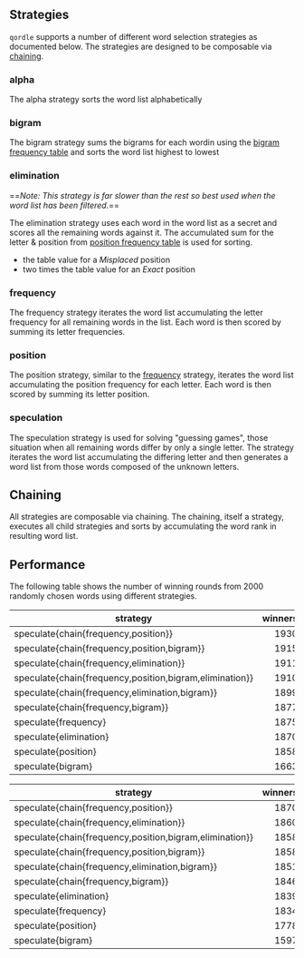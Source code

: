 ## Strategies

`qordle` supports a number of different word selection strategies as documented below.
The strategies are designed to be composable via [chaining](#chaining).

### alpha
The alpha strategy sorts the word list alphabetically

### bigram
The bigram strategy sums the bigrams for each wordin using the
[bigram frequency table](https://github.com/bzimmer/qordle/blob/main/tables.go)
and sorts the word list highest to lowest

### elimination

==*Note: This strategy is far slower than the rest so best used when the word list has
been filtered.*==

The elimination strategy uses each word in the word list as a secret and scores all the
remaining words against it. The accumulated sum for the letter & position from
[position frequency table](https://github.com/bzimmer/qordle/blob/main/tables.go) is used
for sorting.

* the table value for a *Misplaced* position
* two times the table value for an *Exact* position

### frequency
The frequency strategy iterates the word list accumulating the letter frequency for all
remaining words in the list. Each word is then scored by summing its letter frequencies.

### position
The position strategy, similar to the [frequency](#frequency) strategy, iterates the word
list accumulating the position frequency for each letter. Each word is then scored by
summing its letter position.

### speculation
The speculation strategy is used for solving "guessing games", those situation when all
remaining words differ by only a single letter. The strategy iterates the word list
accumulating the differing letter and then generates a word list from those words composed
of the unknown letters.

## Chaining
All strategies are composable via chaining. The chaining, itself a strategy, executes
all child strategies and sorts by accumulating the word rank in resulting word list.

## Performance

The following table shows the number of winning rounds from 2000 randomly chosen words
using different strategies.

|                         strategy                         | winners | total |  pct  |
|----------------------------------------------------------|--------:|-------|-------|
| speculate{chain{frequency,position}}                     |    1930 |  2000 | 96.5  |
| speculate{chain{frequency,position,bigram}}              |    1915 |  2000 | 95.8  |
| speculate{chain{frequency,elimination}}                  |    1911 |  2000 | 95.5  |
| speculate{chain{frequency,position,bigram,elimination}}  |    1910 |  2000 | 95.5  |
| speculate{chain{frequency,elimination,bigram}}           |    1899 |  2000 | 95.0  |
| speculate{chain{frequency,bigram}}                       |    1877 |  2000 | 93.8  |
| speculate{frequency}                                     |    1875 |  2000 | 93.8  |
| speculate{elimination}                                   |    1870 |  2000 | 93.5  |
| speculate{position}                                      |    1858 |  2000 | 92.9  |
| speculate{bigram}                                        |    1663 |  2000 | 83.2  |

|                         strategy                         | winners | total |  pct  |
|----------------------------------------------------------|--------:|-------|-------|
| speculate{chain{frequency,position}}                     |    1870 |  2000 | 93.5  |
| speculate{chain{frequency,elimination}}                  |    1860 |  2000 | 93.0  |
| speculate{chain{frequency,position,bigram,elimination}}  |    1858 |  2000 | 92.9  |
| speculate{chain{frequency,position,bigram}}              |    1858 |  2000 | 92.9  |
| speculate{chain{frequency,elimination,bigram}}           |    1851 |  2000 | 92.5  |
| speculate{chain{frequency,bigram}}                       |    1846 |  2000 | 92.3  |
| speculate{elimination}                                   |    1839 |  2000 | 92.0  |
| speculate{frequency}                                     |    1834 |  2000 | 91.7  |
| speculate{position}                                      |    1778 |  2000 | 88.9  |
| speculate{bigram}                                        |    1597 |  2000 | 79.8  |
